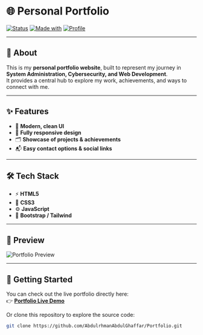 # 🌐 Personal Portfolio

[![Status](https://img.shields.io/badge/Project-Live-brightgreen?style=flat-square&logo=github)](https://abdulrhmanabdulghaffar.github.io/Portfolio/)
[![Made with](https://img.shields.io/badge/Made%20with-HTML%2C%20CSS%2C%20JS-blue?style=flat-square&logo=javascript)](https://developer.mozilla.org/)
[![Profile](https://img.shields.io/badge/GitHub-AbdulrhmanAbdulghaffar-black?style=flat-square&logo=github)](https://github.com/AbdulrhmanAbdulGhaffar)

---

## 🚀 About
This is my **personal portfolio website**, built to represent my journey in **System Administration, Cybersecurity, and Web Development**.  
It provides a central hub to explore my work, achievements, and ways to connect with me.  

---

## ✨ Features
- 🎨 **Modern, clean UI**  
- 📱 **Fully responsive design**  
- 🗂️ **Showcase of projects & achievements**  
- 📬 **Easy contact options & social links**  

---

## 🛠️ Tech Stack
- ⚡ **HTML5**  
- 🎨 **CSS3**  
- ⚙️ **JavaScript**  
- 🧩 **Bootstrap / Tailwind**  

---

## 📸 Preview
![Portfolio Preview](https://i.postimg.cc/G90ZCMzK/Screenshot-2025-09-20-035034.png)

---

## 🏁 Getting Started
You can check out the live portfolio directly here:  
👉 [**Portfolio Live Demo**](https://abdulrhmanabdulghaffar.github.io/Portfolio/)  

Or clone this repository to explore the source code:  
```bash
git clone https://github.com/AbdulrhmanAbdulGhaffar/Portfolio.git
